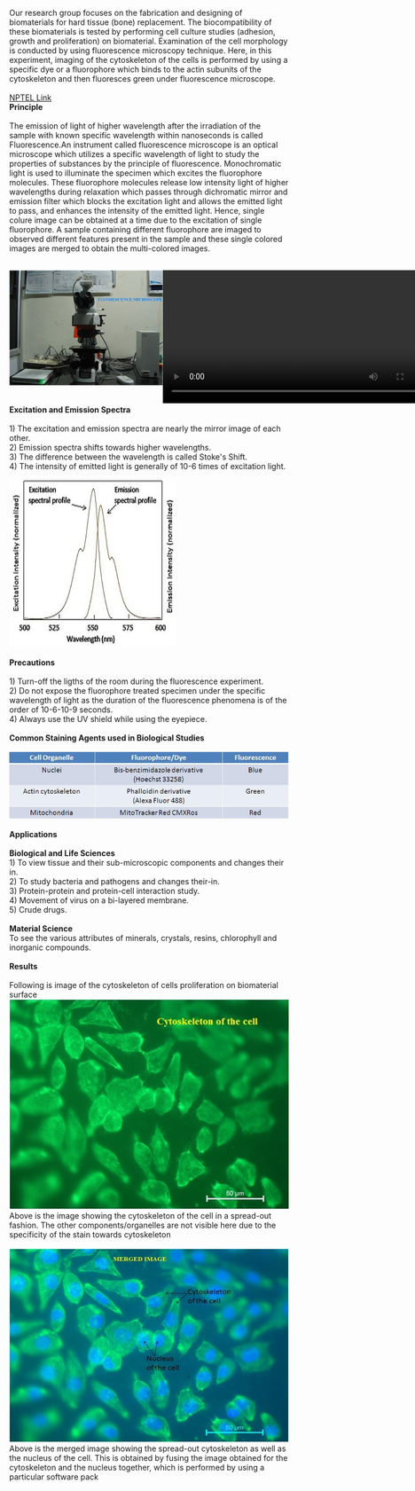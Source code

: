 Our research group focuses on the fabrication and designing of biomaterials for hard tissue (bone) replacement. The biocompatibility of these biomaterials is tested by performing cell culture studies (adhesion, growth and proliferation) on biomaterial. Examination of the cell morphology is conducted by using fluorescence microscopy technique. Here, in this experiment, imaging of the cytoskeleton of the cells is performed by using a specific dye or a fluorophore which binds to the actin subunits of the cytoskeleton and then fluoresces green under fluorescence microscope.<br><br>
<a href="https://youtu.be/yZKdFVAJcrE">NPTEL Link</a><br>
<b>Principle</b><br><br>
The emission of light of higher wavelength after the irradiation of the sample with known specific wavelength within nanoseconds is called Fluorescence.An instrument called fluorescence microscope is an optical microscope which utilizes a specific wavelength of light to study the properties of substances by the principle of fluorescence. Monochromatic light is used to illuminate the specimen which excites the fluorophore molecules. These fluorophore molecules release low intensity light of higher wavelengths during relaxation which passes through dichromatic mirror and emission filter which blocks the excitation light and allows the emitted light to pass, and enhances the intensity of the emitted light. Hence, single colure image can be obtained at a time due to the excitation of single fluorophore. A sample containing different fluorophore are imaged to observed different features present in the sample and these single colored images are merged to obtain the multi-colored images.<br><br>
<div style="float:left;width:55%;border: solid 1 px black;"><img src="images/microscope.jpg"></div>
 <div style="float:left;width:40%;border: solid 1 px black;"><video width="500" height="240" controls>
  <source src="images/ffm.mp4" type="video/mp4">
  Your browser does not support the video tag</video></div><br>
  <div style="content: '.';clear: both;display: block;height: 0;visibility: hidden;"></div>
<b>Excitation and Emission Spectra</b><br><br>
1) The excitation and emission spectra are nearly the mirror image of each other.<br>
2) Emission spectra shifts towards higher wavelengths.<br>
3) The difference between the wavelength is called Stoke's Shift.<br>
4) The intensity of emitted light is generally of 10-6 times of excitation light.<br><br>
<img src="images/wavelength.jpg"><br><br>
<b>Precautions</b><br><br>
1) Turn-off the ligths of the room during the fluorescence experiment.<br>
2) Do not expose the fluorophore treated specimen under the specific wavelength of light as the duration of the fluorescence phenomena is of the order of 10-6-10-9 seconds.<br>
4) Always use the UV shield while using the eyepiece.<br><br>
<b>Common Staining Agents used in Biological Studies</b><br><br>
<img src="images/staningagent.jpg"><br><br>
<b>Applications</b><br><br>
<b>Biological and Life Sciences</b><br>
 1) To view tissue and their sub-microscopic components and changes their in.<br>
 2) To study bacteria and pathogens and changes their-in.<br>
 3) Protein-protein and protein-cell interaction study.<br>
 4) Movement of virus on a bi-layered membrane.<br>
 5) Crude drugs.<br><br>
<b>Material Science</b><br>
To see the various attributes of minerals, crystals, resins, chlorophyll and inorganic compounds.<br><br>
<b>Results</b><br><br>
Following is image of the cytoskeleton of cells proliferation on biomaterial surface<br>
<img src="images/cytoskeleton.jpg"><br>
Above is the image showing the cytoskeleton of the cell in a spread-out fashion. The other components/organelles are not visible here due to the specificity of the stain towards cytoskeleton<br><br>
<img src="images/merged.jpg"><br>
Above is the merged image showing the spread-out cytoskeleton as well as the nucleus of the cell. This is obtained by fusing the image obtained for the cytoskeleton and the nucleus together, which is performed by using a particular software pack
